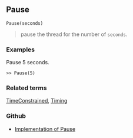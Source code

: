 ## Pause 

```
Pause(seconds)
```

> pause the thread for the number of `seconds`.

 
### Examples 

Pause 5 seconds.

```
>> Pause(5)     
```

### Related terms 
[TimeConstrained](TimeConstrained.md), [Timing](Timing.md)

### Github

* [Implementation of Pause](https://github.com/axkr/symja_android_library/blob/master/symja_android_library/matheclipse-core/src/main/java/org/matheclipse/core/builtin/Programming.java#L2204) 
